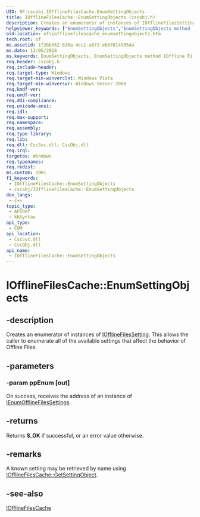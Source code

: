 ```yaml
---
UID: NF:cscobj.IOfflineFilesCache.EnumSettingObjects
title: IOfflineFilesCache::EnumSettingObjects (cscobj.h)
description: Creates an enumerator of instances of IOfflineFilesSetting.
helpviewer_keywords: ["EnumSettingObjects","EnumSettingObjects method [Offline Files]","EnumSettingObjects method [Offline Files]","IOfflineFilesCache interface","IOfflineFilesCache interface [Offline Files]","EnumSettingObjects method","IOfflineFilesCache.EnumSettingObjects","IOfflineFilesCache::EnumSettingObjects","cscobj/IOfflineFilesCache::EnumSettingObjects","of.iofflinefilescache_enumsettingobjects"]
old-location: of\iofflinefilescache_enumsettingobjects.htm
tech.root: of
ms.assetid: 1f2bb562-810a-4cc1-a072-eb870149954a
ms.date: 12/05/2018
ms.keywords: EnumSettingObjects, EnumSettingObjects method [Offline Files], EnumSettingObjects method [Offline Files],IOfflineFilesCache interface, IOfflineFilesCache interface [Offline Files],EnumSettingObjects method, IOfflineFilesCache.EnumSettingObjects, IOfflineFilesCache::EnumSettingObjects, cscobj/IOfflineFilesCache::EnumSettingObjects, of.iofflinefilescache_enumsettingobjects
req.header: cscobj.h
req.include-header: 
req.target-type: Windows
req.target-min-winverclnt: Windows Vista
req.target-min-winversvr: Windows Server 2008
req.kmdf-ver: 
req.umdf-ver: 
req.ddi-compliance: 
req.unicode-ansi: 
req.idl: 
req.max-support: 
req.namespace: 
req.assembly: 
req.type-library: 
req.lib: 
req.dll: CscSvc.dll; CscObj.dll
req.irql: 
targetos: Windows
req.typenames: 
req.redist: 
ms.custom: 19H1
f1_keywords:
 - IOfflineFilesCache::EnumSettingObjects
 - cscobj/IOfflineFilesCache::EnumSettingObjects
dev_langs:
 - c++
topic_type:
 - APIRef
 - kbSyntax
api_type:
 - COM
api_location:
 - CscSvc.dll
 - CscObj.dll
api_name:
 - IOfflineFilesCache::EnumSettingObjects
---
```


# IOfflineFilesCache::EnumSettingObjects


## -description

Creates an enumerator of instances of <a href="/previous-versions/windows/desktop/api/cscobj/nn-cscobj-iofflinefilessetting">IOfflineFilesSetting</a>. This allows the caller to enumerate all of the available settings that affect the behavior of Offline Files.

## -parameters

### -param ppEnum [out]

On success, receives the address of an instance of <a href="/previous-versions/windows/desktop/api/cscobj/nn-cscobj-ienumofflinefilessettings">IEnumOfflineFilesSettings</a>.

## -returns

Returns <b>S_OK</b> if successful, or an error value otherwise.

## -remarks

A known setting may be retrieved by name using <a href="/previous-versions/windows/desktop/api/cscobj/nf-cscobj-iofflinefilescache-getsettingobject">IOfflineFilesCache::GetSettingObject</a>.

## -see-also

<a href="/previous-versions/windows/desktop/api/cscobj/nn-cscobj-iofflinefilescache">IOfflineFilesCache</a>

